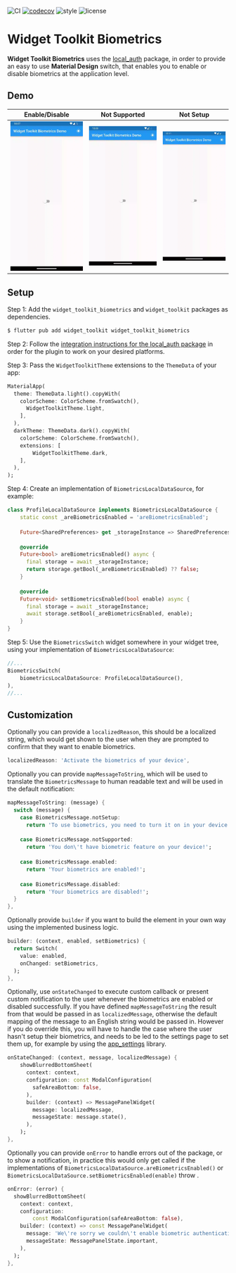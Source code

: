 ﻿![CI][ci_badge_lnk] [![codecov][codecov_badge_lnk]][codecov_branch_lnk] ![style][code_style_lnk] ![license][license_lnk]  
  
# Widget Toolkit Biometrics  
  
**Widget Toolkit Biometrics** uses the [local_auth](https://pub.dev/packages/local_auth) package, in order to provide an easy to use **Material Design** switch, that enables you to enable or disable biometrics at the application level.

## Demo  
  
| Enable/Disable | Not Supported | Not Setup | 
|---|---|---| 
| <img width=200 src="https://raw.githubusercontent.com/Prime-Holding/widget_toolkit/develop/packages/widget_toolkit_biometrics/doc/assets/success.webp" alt="Enable/Disable"></img> | <img width=200 src="https://raw.githubusercontent.com/Prime-Holding/widget_toolkit/develop/packages/widget_toolkit_biometrics/doc/assets/not_supported.webp" alt="Not Supported"></img> | <img width=200 src="https://raw.githubusercontent.com/Prime-Holding/widget_toolkit/develop/packages/widget_toolkit_biometrics/doc/assets/not_setup.webp" alt="Not Setup"></img> |
  
## Setup  

Step 1: Add the `widget_toolkit_biometrics`  and `widget_toolkit` packages as dependencies.
```bash  
$ flutter pub add widget_toolkit widget_toolkit_biometrics  
```

Step 2: Follow the [integration instructions for the local_auth package](https://pub.dev/packages/local_auth) in order for the plugin to work on your desired platforms.

Step 3: Pass the `WidgetToolkitTheme` extensions to the `ThemeData` of your app:
```dart
MaterialApp(  
  theme: ThemeData.light().copyWith(  
    colorScheme: ColorScheme.fromSwatch(),  
      WidgetToolkitTheme.light,  
    ],  
  ),  
  darkTheme: ThemeData.dark().copyWith(  
    colorScheme: ColorScheme.fromSwatch(),  
    extensions: [
	    WidgetToolkitTheme.dark,
    ],
  ),  
); 
```  

Step 4: Create an implementation of `BiometricsLocalDataSource`, for example:
```dart
class ProfileLocalDataSource implements BiometricsLocalDataSource { 
	static const _areBiometricsEnabled = 'areBiometricsEnabled';
	
	Future<SharedPreferences> get _storageInstance => SharedPreferences.getInstance();
	
	@override  
	Future<bool> areBiometricsEnabled() async {  
	  final storage = await _storageInstance;  
	  return storage.getBool(_areBiometricsEnabled) ?? false;  
	}
	
	@override  
	Future<void> setBiometricsEnabled(bool enable) async {  
	  final storage = await _storageInstance;  
	  await storage.setBool(_areBiometricsEnabled, enable);  
	}
}
```

Step 5: Use the `BiometricsSwitch` widget somewhere in your widget tree, using your implementation of `BiometricsLocalDataSource`:
```dart
//...
BiometricsSwitch(
	biometricsLocalDataSource: ProfileLocalDataSource(),
),
//...
```
  
## Customization  
  
Optionally you can provide a `localizedReason`, this should be a localized string, which would get shown to the user when they  are prompted to confirm that they want to enable biometrics. 
```dart
localizedReason: 'Activate the biometrics of your device',
```

Optionally you can provide `mapMessageToString`, which will be used to translate the `BiometricsMessage` to human readable text and will be used in the default notification:
```dart
mapMessageToString: (message) {  
  switch (message) {  
    case BiometricsMessage.notSetup:  
      return 'To use biometrics, you need to turn it on in your device settings!';  
  
    case BiometricsMessage.notSupported:  
      return 'You don\'t have biometric feature on your device!';  
  
    case BiometricsMessage.enabled:  
      return 'Your biometrics are enabled!';  
  
    case BiometricsMessage.disabled:  
      return 'Your biometrics are disabled!';  
  }  
},
```

Optionally provide `builder` if you want to build the element in your own way using the implemented business logic.
```dart
builder: (context, enabled, setBiometrics) {  
  return Switch(  
    value: enabled,  
    onChanged: setBiometrics,  
  );  
},
```

Optionally, use `onStateChanged` to execute custom callback or present custom notification to the user whenever the biometrics are enabled or disabled successfully. If you have defined `mapMessageToString` the result from that would be passed in as `localizedMessage`, otherwise the default mapping of the message to an English string would be passed in. However if you do override this, you will have to handle the case where the user hasn't setup their biometrics, and needs to be led to the settings page to set them up, for example by using the [app_settings](https://pub.dev/packages/app_settings) library.
```dart
onStateChanged: (context, message, localizedMessage) {  
	showBlurredBottomSheet(  
	  context: context,  
	  configuration: const ModalConfiguration(  
	    safeAreaBottom: false,  
	  ),  
	  builder: (context) => MessagePanelWidget(  
	    message: localizedMessage,  
	    messageState: message.state(),  
	  ),  
	);
},
```

Optionally you can provide `onError` to handle errors out of the package, or to show a notification, in practice this would only get called if the implementations of `BiometricsLocalDataSource.areBiometricsEnabled()` or `BiometricsLocalDataSource.setBiometricsEnabled(enable)` throw .

```dart
onError: (error) {  
  showBlurredBottomSheet(  
    context: context,  
    configuration:  
        const ModalConfiguration(safeAreaBottom: false),  
    builder: (context) => const MessagePanelWidget(  
      message: 'We\'re sorry we couldn\'t enable biometric authentication at this time',  
      messageState: MessagePanelState.important,  
    ),  
  );  
},
```
  
[ci_badge_lnk]: https://github.com/Prime-Holding/widget_toolkit/workflows/CI/badge.svg  
[codecov_badge_lnk]: https://codecov.io/gh/Prime-Holding/widget_toolkit/packages/widget_toolkit/branch/master/graph/badge.svg  
[codecov_branch_lnk]: https://codecov.io/gh/Prime-Holding/widget_toolkit/packages/widget_toolkit_biometrics/branch/master
[code_style_lnk]: https://img.shields.io/badge/style-effective_dart-40c4ff.svg  
[license_lnk]: https://img.shields.io/badge/license-MIT-purple.svg
